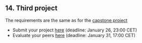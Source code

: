 ## 14. Third project

The requirements are the same as for the [capstone project](../12-capstone/)


* Submit your project [here](https://forms.gle/2V2qyDKeUhGwnfn4A) (deadline: January 26, 23:00 CET)
* Evaluate your peers [here](https://forms.gle/WYAcXaawfcpGtZGD7) (deadline: January 31, 17:00 CET)

